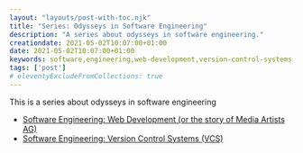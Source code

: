 ```yaml
---
layout: "layouts/post-with-toc.njk"
title: "Series: Odysseys in Software Engineering"
description: "A series about odysseys in software engineering."
creationdate: 2021-05-02T10:07:00+01:00
date: 2021-05-02T10:07:00+01:00
keywords: software,engineering,web-development,version-control-systems,distributed-systems,software-validation,software-testing
tags: ['post']
# eleventyExcludeFromCollections: true
---
```


This is a series about odysseys in software engineering
* [Software Engineering: Web Development (or the story of Media Artists AG)](../software-engineering-web-development)
* [Software Engineering: Version Control Systems (VCS)](../software-engineering-vcs)
